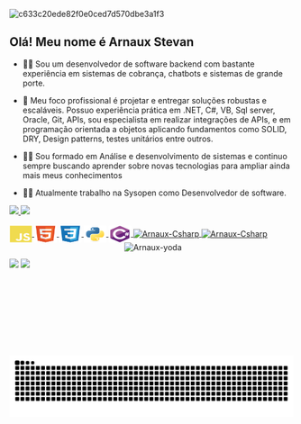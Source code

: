 
![c633c20ede82f0e0ced7d570dbe3a1f3](https://user-images.githubusercontent.com/70382532/138322189-2db8df52-9dcb-40a0-88a8-c365466bd33d.gif)


## Olá! Meu nome é Arnaux Stevan

 - 👨‍💻 Sou um desenvolvedor de software
 backend com bastante experiência em
 sistemas de cobrança, chatbots e
 sistemas de grande porte. 
 
 - 📝 Meu foco
 profissional é projetar e entregar
 soluções robustas e escaláveis.
 Possuo experiência prática em .NET, C#,
 VB, Sql server, Oracle, Git, APIs, sou
 especialista em realizar integrações de
 APIs, e em programação orientada a
 objetos aplicando fundamentos como
 SOLID, DRY, Design patterns, testes
 unitários entre outros.
 
 - 👨‍🎓 Sou formado em Análise e
 desenvolvimento de sistemas e continuo
 sempre buscando aprender sobre novas
 tecnologias para ampliar ainda mais
 meus conhecimentos
 - 👨‍💼 Atualmente
 trabalho na Sysopen como
 Desenvolvedor de software.

<div>
  <a href="https://github.com/Arnauxx">
  <img height="180em" src="https://github-readme-stats.vercel.app/api?username=Arnauxx&show_icons=true&theme=tokyonight&include_all_commits=true&count_private=true"/>
  <img height="180em" src="https://github-readme-stats.vercel.app/api/top-langs/?username=Arnauxx&layout=compact&langs_count=7&theme=tokyonight"/>
</div>

<div style="display: inline_block"><br>
  <img align="center" alt="Arnaux-Js" height="30" width="40" src="https://raw.githubusercontent.com/devicons/devicon/master/icons/javascript/javascript-plain.svg">
  <img align="center" alt="Arnaux-HTML" height="30" width="40" src="https://raw.githubusercontent.com/devicons/devicon/master/icons/html5/html5-original.svg">
  <img align="center" alt="Arnaux-CSS" height="30" width="40" src="https://raw.githubusercontent.com/devicons/devicon/master/icons/css3/css3-original.svg">
  <img align="center" alt="Arnaux-Python" height="30" width="40" src="https://raw.githubusercontent.com/devicons/devicon/master/icons/python/python-original.svg">
  <img align="center" alt="Arnaux-Csharp" height="30" width="40" src="https://raw.githubusercontent.com/devicons/devicon/master/icons/csharp/csharp-original.svg">
  <img align="center" alt="Arnaux-Csharp" height="30" width="40" src="https://cdn.icon-icons.com/icons2/2415/PNG/512/dot_net_original_wordmark_logo_icon_146547.png">
  <img align="center" alt="Arnaux-Csharp" height="30" width="40" src="https://altyra.com/wp-content/uploads/2018/11/microsoft-sql-server-logo-png-300x243.png">
  <img align="right" alt="Arnaux-yoda" height="200" width="300" src="http://clubedosgeeks.com.br/wp-content/uploads/2016/01/dormrm.gif">
</div>

  ##
  
<div> 

  <a href = "https://api.whatsapp.com/send?phone=%225511952915636%22"><img src="https://img.shields.io/badge/WhatsApp-25D366?style=for-the-badge&logo=whatsapp&logoColor=white" target="_blank"></a>
  <a href="https://www.linkedin.com/in/arnaux-stevan-6a052a1a4" target="_blank"><img src="https://img.shields.io/badge/-LinkedIn-%230077B5?style=for-the-badge&logo=linkedin&logoColor=white" target="_blank"></a> 

 <div align=center>
  <img src="https://raw.githubusercontent.com/Arnauxx/Arnauxx/output/snake.svg" alt="Snake animation" />
 </div>
 
</div>


